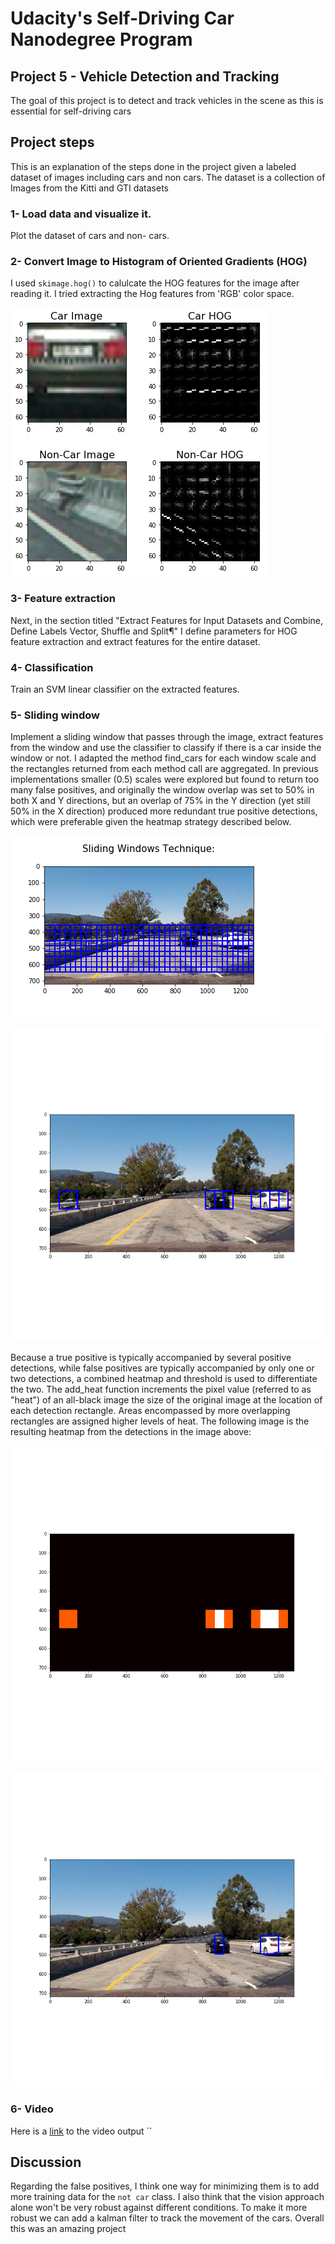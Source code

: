 # Udacity's Self-Driving Car Nanodegree Program

## Project 5 - Vehicle Detection and Tracking
The goal of this project is to detect and track vehicles in the scene as this is essential for self-driving cars

## Project steps
This is an explanation of the steps done in the project given a labeled dataset of images including cars and non cars. The dataset is a collection of Images from the Kitti and GTI datasets


### 1- Load data and visualize it.
Plot the dataset of cars and non- cars.

### 2- Convert Image to Histogram of Oriented Gradients (HOG)
I used `skimage.hog()` to calulcate the HOG features for the image after reading it.
I tried extracting the Hog features from 'RGB' color space.

![Screenshot](./output_images/Hog.png)

### 3- Feature extraction
Next, in the section titled "Extract Features for Input Datasets and Combine, Define Labels Vector, Shuffle and Split¶" I define parameters for HOG feature extraction and extract features for the entire dataset.

### 4- Classification
Train an SVM linear classifier on the extracted features.

### 5- Sliding window
Implement a sliding window that passes through the image, extract features from the window and use the classifier to classify if there is a car inside the window or not. I adapted the method find_cars for each window scale and the rectangles returned from each method call are aggregated. In previous implementations smaller (0.5) scales were explored but found to return too many false positives, and originally the window overlap was set to 50% in both X and Y directions, but an overlap of 75% in the Y direction (yet still 50% in the X direction) produced more redundant true positive detections, which were preferable given the heatmap strategy described below.

![Screenshot](./output_images/sliding_windows.png)

![Screenshot](./output_images/squares.png)


Because a true positive is typically accompanied by several positive detections, while false positives are typically accompanied by only one or two detections, a combined heatmap and threshold is used to differentiate the two. The add_heat function increments the pixel value (referred to as "heat") of an all-black image the size of the original image at the location of each detection rectangle. Areas encompassed by more overlapping rectangles are assigned higher levels of heat. The following image is the resulting heatmap from the detections in the image above:

![Screenshot](./output_images/heatmap.png)

![Screenshot](./output_images/bbox.png)

### 6- Video
Here is a [link](https://youtu.be/R0ns2lJjJiY) to the video output
``

## Discussion
Regarding the false positives, I think one way for minimizing them is to add more training data for the `not car` class.
I also think that the vision approach alone won't be very robust against different conditions. To make it more robust we can add a kalman filter to track the movement of the cars.
Overall this was an amazing project
